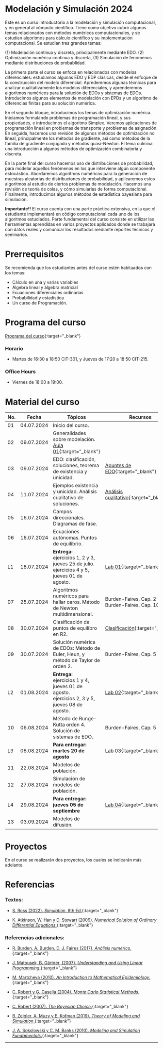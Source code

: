 # Modelación y Simulación 2024

Este es un curso introductorio a la modelación y simulación computacional, y en general al cómputo científico. Tiene como objetivo cubrir algunos temas relacionados con métodos numéricos computacionales, y se estudian algoritmos para cálculo científico y su implementación computacional. Se estudian tres grandes temas: 

(1) Modelación continua y discreta, principalmente mediante EDO.
(2) Optimización numérica continua y discreta,
(3) Simulación de fenómenos mediante distribuciones de probablidad. 

La primera parte el curso se enfoca en relacionados con modelos diferenciales: estudiamos algunas EDO y EDP clásicas, desde el enfoque de la construcción del modelo diferencial. Aprederemos algunas técnicas para analizar cualitativamente los modelos diferenciales, y aprenderemos algoritmos numéricos para la solución de EDOs y sistemas de EDOs. Introducimos algunos elementos de modelación con EPDs y un algoritmo de diferencias finitas para su solución numérica.

En el segundo bloque, introducimos los temas de optimización numérica. Iniciamos formulando problemas de programación lineal, y sus propiedades, e introducimos el algoritmo Simplex. Veremos aplicaciones de programación lineal en problemas de transporte y problemas de asignación. En seguida, hacemos una revisión de algunos métodos de optimización no lineal, principalmente los métodos de gradiente, así como métodos de la familia de gradiente conjugado y métodos quasi-Newton. El tema culmina una introducción a algunos métodos de optimización combinatoria y discreta. 

En la parte final del curso hacemos uso de distribuciones de probabilidad, para modelar aquellos fenómenos en los que interviene algún componente estocástico. Abordaremos algoritmos numéricos para la generación de muestras aleatorias de distribuciones de probabilidad, y aplicaremos estos algoritmos al estudio de ciertos problemas de modelación. Hacemos una revisión de teoría de colas, y cómo simularlas de forma computacional. Finalmente, introducimos algunos métodos de estadística bayesiana para simulación.

**Importante!!** El curso cuenta con una parte práctica extensiva, en la que el estudiante implementará en código computacional cada uno de los algoritmos estudiados. Parte fundamental del curso consiste en utilizar las herramientas aprendidas en varios proyectos aplicados donde se trabajará con datos reales y comunicar los resultados mediante reportes técnicos y seminarios.


# Prerrequisitos

Se recomienda que los estudiantes antes del curso estén habituados con los temas:
* Cálculo en una y varias variables
* Álgebra lineal y álgebra matricial
* Ecuaciones diferenciales ordinarias
* Probabilidad y estadística
* Un curso de Programación.


# Programa del curso
<div id='id-programa'/>

[Programa del curso](programa/Programa-sim2024.pdf){:target="_blank"}

### Horario
<div id='id-horario'/>

* Martes de 16:30 a 18:50 CIT-301, y Jueves de 17:20 a 18:50 CIT-215.

### Office Hours
<div id='id-office'/>

* Viernes de 18:00 a 19:00.


# Material del curso
<div id='id-material'/>

**No.**  | **Fecha**    | **Tópicos**                                                   | **Recursos**
-------- | ------------ | ------------------------------------------------------------- |  ---------------------------------
01       | 04.07.2024   | Inicio del curso. | 
02       | 09.07.2024   | Generalidades sobre modelación. <br/> [Aula 01](aulas/Aula01.pdf){:target="_blank"} |  
03       | 09.07.2024   | EDO: clasificación, soluciones, teorema de existencia y unicidad. <br/> | [Apuntes de EDO](lectures/Apuntes_EDO.pdf){:target="_blank"} 
04       | 11.07.2024   | Ejemplos existencia y unicidad. Análisis cualitativo de soluciones. <br/> | [Análisis cualitativo](lectures/Analisis_Cualitativo.pdf){:target="_blank"} 
05       | 16.07.2024   | Campos direccionales. Diagramas de fase.  |  
06       | 16.07.2024   | Ecuaciones autónomas. Puntos de equilibrio.  | 
L1       | 18.07.2024   | **Entrega:** <br/> ejercicios 1, 2 y 3, jueves 25 de julio. <br/> ejercicios 4 y 5, jueves 01 de agosto. | [Lab 01](labs/Lab01.pdf){:target="_blank"} <br/>  
07       | 25.07.2024   | Algoritmos numéricos para hallar ceros. Método de Newton multidimensional. | Burden-Faires, Cap. 2 <br/> Burden-Faires, Cap. 10
08       | 30.07.2024   | Clasificación de puntos de equilibro en R2. | [Clasificación](https://terpconnect.umd.edu/~petersd/246/stab.html){:target="_blank"} 
09       | 30.07.2024   | Solución numérica de EDOs: Método de Euler, Heun, y método de Taylor de orden 2. | Burden-Faires, Cap. 5 
L2       | 01.08.2024   | **Entrega:** <br/> ejercicios 1 y 4, jueves 01 de agosto. <br/> ejercicios 2, 3 y 5, jueves 08 de agosto. | [Lab 02](labs/Lab02.pdf){:target="_blank"} 
10       | 06.08.2024   | Método de Runge-Kutta orden 4. Solución de sistemas de EDO. | Burden-Faires, Cap. 5  
L3       | 08.08.2024   | **Para entregar: martes 20 de agosto** <br/>  | [Lab 03](labs/Lab03.pdf){:target="_blank"} 
11       | 22.08.2024   | Modelos de población. <br/>  |   
12       | 27.08.2024   | Simulación de modelos de población. <br/>  |   
L4       | 29.08.2024   | **Para entregar: jueves 05 de septiembre** <br/>  | [Lab 04](labs/Lab04.pdf){:target="_blank"} 
13       | 03.09.2024   | Modelos de difusión. <br/>  |   


# Proyectos
<div id='id-proyectos'/>

En el curso se realizarán dos proyectos, los cuales se indicarán más adelante.


# Referencias
<div id='id-ref'/>

### Textos: 

* [S. Ross (2022). *Simulation*. 6th Ed.](http://library.lol/main/173766BF2DE3D62A9816564E7CDA4239){:target="_blank"}

* [K. Atkinson, W. Han y D. Stewart (2009). *Numerical Solution of Ordinary Differential Equations*.](https://homepage.divms.uiowa.edu/~atkinson/papers/NAODE_Book.pdf){:target="_blank"}

### Referencias adicionales:

* [R. Burden, A. Burden, D. J. Faires (2017). *Análisis numérico.*](http://library.lol/main/87525D7D988D11F87963D6832EAA9493){:target="_blank"}

* [J. Matousek, B. Gärtner, (2007). *Understanding and Using
Linear Programming*.](http://library.lol/main/4E0F73DC6A1E36D157A69F09D3834452){:target="_blank"}

* [M. Martcheva (2010). *An Introduction to Mathematical Epidemiology*.](http://library.lol/main/B49DE076CF4518052FFBA1E0B8D3BD1F){:target="_blank"}

* [C. Robert y G. Casella (2004). *Monte Carlo Statistical Methods*.](http://library.lol/main/A910C1F6887E40EE92E4394860CFCAB8){:target="_blank"}

* [C. Robert (2007). *The Bayesian Choice*.](http://library.lol/main/8AEA3ED2A08F9CAA0D58873CE3A6A45B){:target="_blank"}

* [B. Zeigler, A. Muzy y E. Kofman (2019). *Theory of Modeling and Simulation*.](http://library.lol/main/E2ECE9CB0E7D0B070742712BF34FB081){:target="_blank"}

* [J. A. Sokolowski y C. M. Banks (2010). *Modeling and Simulation Fundamentals*.](http://library.lol/main/F4F7B06B2CFA15FD273DBFE01B09D8EA){:target="_blank"}
    

--- 
